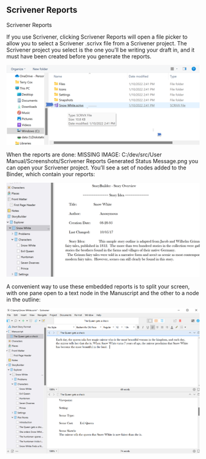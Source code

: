 ## Scrivener Reports ##
Scrivener Reports <br/>

If you use Scrivener, clicking Scrivener Reports will open a file picker to allow you to select a Scrivener .scrivx file from a Scrivener project. The Scrivener project you select is the one you’ll be writing your draft in, and it must have been created before you generate the reports. <br/>

![](Scrivener-Reports-File-Picker.png)

When the reports are done:    MISSING IMAGE: C:/dev/src/User Manual/Screenshots/Scrivener Reports Generated Status Message.png  you can open your Scrivener project. You’ll see a set of nodes added to the Binder, which contain your reports: <br/>

![](Scrivener-Binder-with-StoryCAD-Outline.png)

A convenient way to use these embedded reports is to split your screen, with one pane open to a text node in the Manuscript and the other to a node in the outline: <br/>

![](Scrivener-Split-Screen-with-StoryCAD.png)
